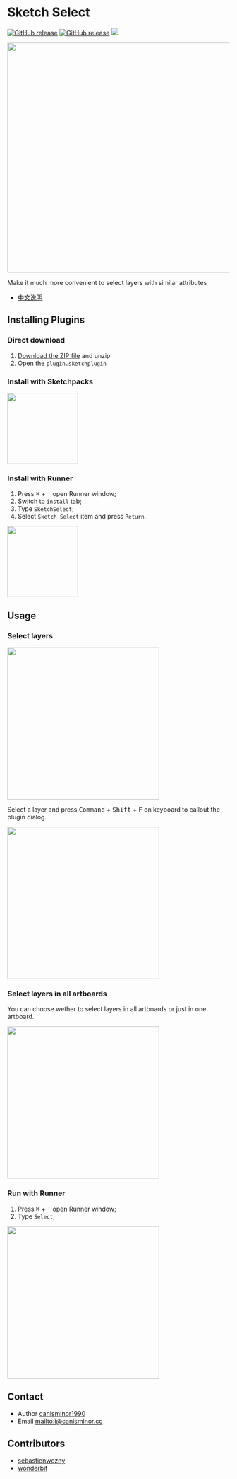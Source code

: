 # Sketch Select

[![GitHub release](https://img.shields.io/github/release/canisminor1990/sketch-select.svg)](https://github.com/canisminor1990/sketch-select/releases)
[![GitHub release](https://img.shields.io/badge/Works%20with-Sketch%20Runner-blue.svg?colorB=308ADF)](http://bit.ly/SketchRunnerWebsite)
[![](https://img.shields.io/github/downloads/canisminor1990/sketch-select/total.svg)](https://github.com/canisminor1990/sketch-select/releases)

<img src="https://raw.githubusercontent.com/canisminor1990/sketch-select/master/src/img/rm-banner.png" width="520">

Make it much more convenient to select layers with similar attributes

* [中文说明](README_zh.md)

## Installing Plugins

### Direct download

1.  [Download the ZIP file](https://github.com/canisminor1990/sketch-select/archive/master.zip) and unzip
2.  Open the `plugin.sketchplugin`

### Install with Sketchpacks

<a href="https://sketchpacks.com/canisminor1990/sketch-select/install"><img src="https://sketchpacks-com.s3.amazonaws.com/assets/badges/sketchpacks-badge-install.png" width="160"></a>

### Install with Runner

1.  Press <kbd>⌘</kbd> + <kbd>'</kbd> open Runner window;
2.  Switch to `install` tab;
3.  Type `SketchSelect`;
4.  Select `Sketch Select` item and press `Return`.

<a href="http://sketchrunner.com/"><img src="http://bit.ly/RunnerBadgeBlue" width="160"></a>

## Usage

### Select layers

<img src="https://raw.githubusercontent.com/canisminor1990/sketch-select/master/src/img/rm-dialog.png" width="344">

Select a layer and press <kbd>Command</kbd> + <kbd>Shift</kbd> + <kbd>F</kbd> on keyboard to callout the plugin dialog.

<img src="https://raw.githubusercontent.com/canisminor1990/sketch-select/master/src/img/rm-shortkey.png" width="344">

### Select layers in all artboards

You can choose wether to select layers in all artboards or just in one artboard.

<img src="https://raw.githubusercontent.com/canisminor1990/sketch-select/master/src/img/rm-option.png" width="344">

### Run with Runner

1.  Press <kbd>⌘</kbd> + <kbd>'</kbd> open Runner window;
2.  Type `Select`;

<img src="https://raw.githubusercontent.com/canisminor1990/sketch-select/master/src/img/rm-run.png" width="344">

## Contact

* Author [canisminor1990](https://github.com/canisminor1990)
* Email <mailto:i@canisminor.cc>

## Contributors

* [sebastienwozny](https://github.com/sebastienwozny)
* [wonderbit](https://github.com/wonderbit/sketch-select-similar-layers)
